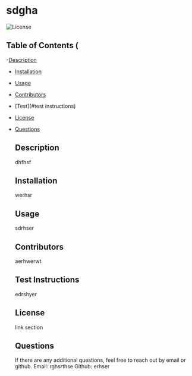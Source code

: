 
# sdgha
  
  ![License](https://img.shields.io/badge/License-Apache-License-2.0-orange)
  
  ## Table of Contents (

-[Description](#decription)
- [Installation](#installation)
- [Usage](#usage)
- [Contributors](#contributors)
- [Test](#test instructions)
- [License](#License)
- [Questions](#questions)
  

  ## Description
  dhfhsf

  ## Installation
  werhsr

  ## Usage
  sdrhser

  ## Contributors
  aerhwerwt

  ## Test Instructions
  edrshyer

  ## License
  link
  section

  ## Questions 
  If there are any additional questions, feel free to reach out by email or github.
  Email: rghsrthse
  Github: erhser

